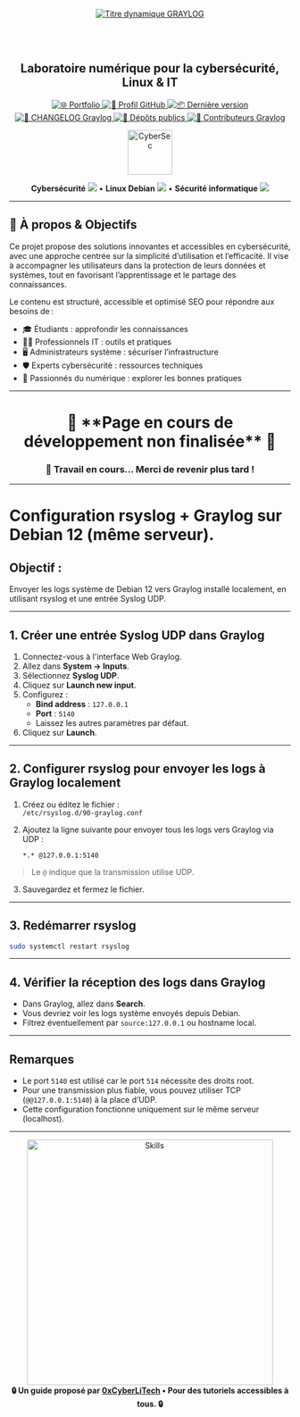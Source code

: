<div align="center">

  <br></br>
  
  <a href="https://github.com/0xCyberLiTech">
    <img src="https://readme-typing-svg.herokuapp.com?font=JetBrains+Mono&size=50&duration=6000&pause=1000000000&color=FF0048&center=true&vCenter=true&width=1100&lines=%3EGRAYLOG_" alt="Titre dynamique GRAYLOG" />
  </a>
  
  <br></br>
  
  <h2>Laboratoire numérique pour la cybersécurité, Linux & IT</h2>

  <p align="center">
    <a href="https://0xcyberlitech.github.io/">
      <img src="https://img.shields.io/badge/Portfolio-0xCyberLiTech-181717?logo=github&style=flat-square" alt="🌐 Portfolio" />
    </a>
    <a href="https://github.com/0xCyberLiTech">
      <img src="https://img.shields.io/badge/Profil-GitHub-181717?logo=github&style=flat-square" alt="🔗 Profil GitHub" />
    </a>
    <a href="https://github.com/0xCyberLiTech/Graylog/releases/latest">
      <img src="https://img.shields.io/github/v/release/0xCyberLiTech/Graylog?label=version&style=flat-square&color=blue" alt="📦 Dernière version" />
    </a>
    <a href="https://github.com/0xCyberLiTech/Graylog/blob/main/CHANGELOG.md">
      <img src="https://img.shields.io/badge/📄%20Changelog-Graylog-blue?style=flat-square" alt="📄 CHANGELOG Graylog" />
    </a>
    <a href="https://github.com/0xCyberLiTech?tab=repositories">
      <img src="https://img.shields.io/badge/Dépôts-publics-blue?style=flat-square" alt="📂 Dépôts publics" />
    </a>
    <a href="https://github.com/0xCyberLiTech/Graylog/graphs/contributors">
      <img src="https://img.shields.io/badge/👥%20Contributeurs-cliquez%20ici-007ec6?style=flat-square" alt="👥 Contributeurs Graylog" />
    </a>
  </p>

</div>

<div align="center">
  <img src="https://img.icons8.com/fluency/96/000000/cyber-security.png" alt="CyberSec" width="80"/>
</div>

<div align="center">
  <p>
    <strong>Cybersécurité</strong> <img src="https://img.icons8.com/color/24/000000/lock--v1.png"/> • <strong>Linux Debian</strong> <img src="https://img.icons8.com/color/24/000000/linux.png"/> • <strong>Sécurité informatique</strong> <img src="https://img.icons8.com/color/24/000000/shield-security.png"/>
  </p>
</div>

---

## 🚀 À propos & Objectifs

Ce projet propose des solutions innovantes et accessibles en cybersécurité, avec une approche centrée sur la simplicité d’utilisation et l’efficacité. Il vise à accompagner les utilisateurs dans la protection de leurs données et systèmes, tout en favorisant l’apprentissage et le partage des connaissances.

Le contenu est structuré, accessible et optimisé SEO pour répondre aux besoins de :
- 🎓 Étudiants : approfondir les connaissances
- 👨‍💻 Professionnels IT : outils et pratiques
- 🖥️ Administrateurs système : sécuriser l’infrastructure
- 🛡️ Experts cybersécurité : ressources techniques
- 🚀 Passionnés du numérique : explorer les bonnes pratiques

---

<h1 align="center"> 🚧 **Page en cours de développement non finalisée** 🚧</h1>
<h3 align="center"> 🔧 Travail en cours... Merci de revenir plus tard !</h3>

---

# Configuration rsyslog + Graylog sur Debian 12 (même serveur).

## Objectif :

Envoyer les logs système de Debian 12 vers Graylog installé localement, en utilisant rsyslog et une entrée Syslog UDP.

---

## 1. Créer une entrée Syslog UDP dans Graylog

1. Connectez-vous à l'interface Web Graylog.  
2. Allez dans **System → Inputs**.  
3. Sélectionnez **Syslog UDP**.  
4. Cliquez sur **Launch new input**.  
5. Configurez :  
   - **Bind address** : `127.0.0.1`  
   - **Port** : `5140`  
   - Laissez les autres paramètres par défaut.  
6. Cliquez sur **Launch**.

---

## 2. Configurer rsyslog pour envoyer les logs à Graylog localement

1. Créez ou éditez le fichier :  
   `/etc/rsyslog.d/90-graylog.conf`

2. Ajoutez la ligne suivante pour envoyer tous les logs vers Graylog via UDP :

    ```
    *.* @127.0.0.1:5140
    ```

> Le `@` indique que la transmission utilise UDP.

3. Sauvegardez et fermez le fichier.

---

## 3. Redémarrer rsyslog

```bash
sudo systemctl restart rsyslog
```

---

## 4. Vérifier la réception des logs dans Graylog

- Dans Graylog, allez dans **Search**.  
- Vous devriez voir les logs système envoyés depuis Debian.  
- Filtrez éventuellement par `source:127.0.0.1` ou hostname local.

---

## Remarques

- Le port `5140` est utilisé car le port `514` nécessite des droits root.  
- Pour une transmission plus fiable, vous pouvez utiliser TCP (`@@127.0.0.1:5140`) à la place d’UDP.  
- Cette configuration fonctionne uniquement sur le même serveur (localhost).

---

<div align="center">
  <a href="https://github.com/0xCyberLiTech" target="_blank" rel="noopener">
    <img src="https://skillicons.dev/icons?i=linux,debian,bash,docker,nginx,git,vim,python,markdown" alt="Skills" width="440">
  </a>
</div>

<div align="center">
  <b>🔒 Un guide proposé par <a href="https://github.com/0xCyberLiTech">0xCyberLiTech</a> • Pour des tutoriels accessibles à tous. 🔒</b>
</div>

